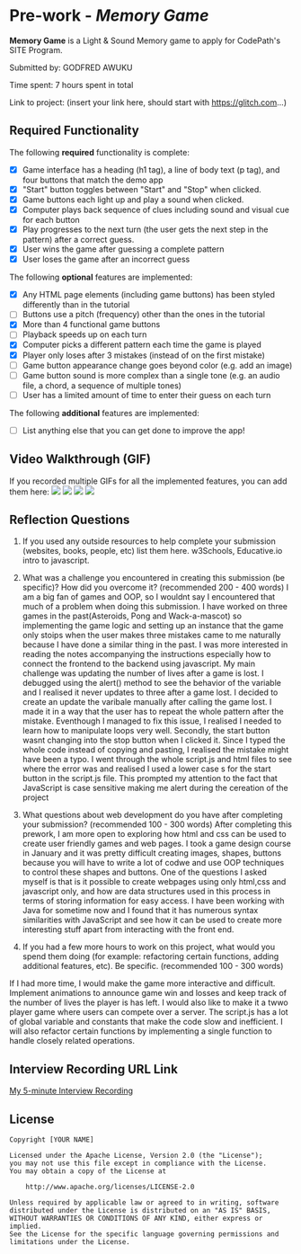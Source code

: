 # Pre-work - *Memory Game*

**Memory Game** is a Light & Sound Memory game to apply for CodePath's SITE Program. 

Submitted by: GODFRED AWUKU

Time spent: 7 hours spent in total

Link to project: (insert your link here, should start with https://glitch.com...)

## Required Functionality

The following **required** functionality is complete:

* [x] Game interface has a heading (h1 tag), a line of body text (p tag), and four buttons that match the demo app
* [x] "Start" button toggles between "Start" and "Stop" when clicked. 
* [x] Game buttons each light up and play a sound when clicked. 
* [x] Computer plays back sequence of clues including sound and visual cue for each button
* [x] Play progresses to the next turn (the user gets the next step in the pattern) after a correct guess. 
* [x] User wins the game after guessing a complete pattern
* [x] User loses the game after an incorrect guess

The following **optional** features are implemented:

* [x] Any HTML page elements (including game buttons) has been styled differently than in the tutorial
* [ ] Buttons use a pitch (frequency) other than the ones in the tutorial
* [x] More than 4 functional game buttons
* [ ] Playback speeds up on each turn
* [x] Computer picks a different pattern each time the game is played
* [x] Player only loses after 3 mistakes (instead of on the first mistake)
* [ ] Game button appearance change goes beyond color (e.g. add an image)
* [ ] Game button sound is more complex than a single tone (e.g. an audio file, a chord, a sequence of multiple tones)
* [ ] User has a limited amount of time to enter their guess on each turn

The following **additional** features are implemented:

- [ ] List anything else that you can get done to improve the app!

## Video Walkthrough (GIF)

If you recorded multiple GIFs for all the implemented features, you can add them here:
![](gif1-link-here)
![](gif2-link-here)
![](gif3-link-here)
![](gif4-link-here)

## Reflection Questions
1. If you used any outside resources to help complete your submission (websites, books, people, etc) list them here. 
w3Schools, Educative.io intro to javascript.

2. What was a challenge you encountered in creating this submission (be specific)? How did you overcome it? (recommended 200 - 400 words) 
I am a big fan of games and OOP, so I wouldnt say I encountered that much of a problem when doing this submission. I have worked on three games in the past(Asteroids, Pong and Wack-a-mascot) so implementing the game logic and setting up an instance that the game only stoips when the user makes three mistakes came to me naturally because I have done a similar thing in the past. I was more interested in reading the notes accompanying the instructions especially how to connect the frontend to the backend using javascript. My main challenge was updating the number of lives after a game is lost. I debugged using the alert() method to see the behavior of the variable and I realised it never updates to three after a game lost. I decided to create an update the varibale manually after calling the game lost. I made it in a way that the user has to repeat the whole pattern after the mistake. Eventhough I managed to fix this issue, I realised I needed to learn how to manipulate loops very well. Secondly, the start button wasnt changing into the stop button when I clicked it. Since I typed the whole code instead of copying and pasting, I realised the mistake might have been a typo. I went through the whole script.js and html files to see where the error was and realised I used a lower case s for the start button in the script.js file. This prompted my attention to the fact that JavaScript is case sensitive making me alert  during the cereation of the project

3. What questions about web development do you have after completing your submission? (recommended 100 - 300 words) 
After completing this prework, I am more open to exploring how html and css can be used to create user friendly games and web pages. I took a game design course in
January and it was pretty difficult creating images, shapes, buttons because you will have to write a lot of codwe and use OOP techniques to control these shapes and buttons. One of the questions I asked myself is that is it possible to create webpages using only html,css and javascript only, and how are data structures used in this process in terms of storing information for easy access. I have been working with Java for sometime now and I found that it has numerous syntax similarities with JavaScript and see how it can be used to create more interesting stuff apart from interacting with the front end.


4. If you had a few more hours to work on this project, what would you spend them doing (for example: refactoring certain functions, adding additional features, etc). Be specific. (recommended 100 - 300 words) 

If I had more time, I would make the game more interactive and difficult. Implement animations to announce game win and losses and keep track of the number of lives the player is has left. I would also like to make it a twwo player game where users can compete over a server. The script.js has a lot of global variable and constants that make the code slow and inefficient. I will also refactor certain functions by implementing a single function to handle closely related operations.



## Interview Recording URL Link

[My 5-minute Interview Recording](your-link-here)


## License

    Copyright [YOUR NAME]

    Licensed under the Apache License, Version 2.0 (the "License");
    you may not use this file except in compliance with the License.
    You may obtain a copy of the License at

        http://www.apache.org/licenses/LICENSE-2.0

    Unless required by applicable law or agreed to in writing, software
    distributed under the License is distributed on an "AS IS" BASIS,
    WITHOUT WARRANTIES OR CONDITIONS OF ANY KIND, either express or implied.
    See the License for the specific language governing permissions and
    limitations under the License.
